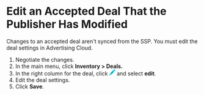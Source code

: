 # Edit an Accepted Deal That the Publisher Has Modified

Changes to an accepted deal aren't synced from the SSP. You must edit the deal settings in Advertising Cloud.

<!-- how do you know the publisher has made changes? They send you email or something? -->

1. Negotiate the changes.
1. In the main menu, click **Inventory > Deals.**
1. In the right column for the deal, click ![Edit](/help/dsp/assets/edit.png) and select **edit**.
1. Edit the deal settings.
1. Click **Save**.
